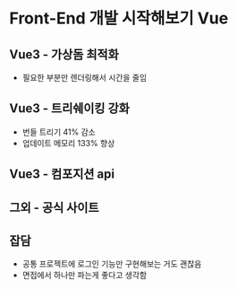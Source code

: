 # Front-End 개발 시작해보기 Vue

## Vue3 - 가상돔 최적화

- 필요한 부분만 렌더링해서 시간을 줄임

## Vue3 - 트리쉐이킹 강화

- 번들 트리기 41% 감소
- 업데이트 메모리 133% 향상

## Vue3 - 컴포지션 api

## 그외 - 공식 사이트

## 잡담

- 공통 프로젝트에 로그인 기능만 구현해보는 거도 괜찮음
- 면접에서 하나만 파는게 좋다고 생각함


